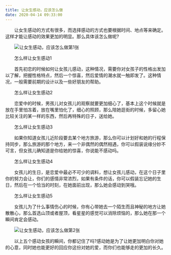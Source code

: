 ```yaml
---
title: 让女生感动，应该怎么做
date: 2020-04-14 09:33:00
---
```




　　让女生感动的方式有很多，而选择感动的方式也要根据时间、地点等来确定。这样才能让感动的效果更加的明显。那么具体该怎么做呢?

　　![让女生感动，应该怎么做第1张](/img/e3d9c29c2433874a3c1608536e380b37.jpg)

　　怎么样让女生感动1

　　首先初恋的时候如何让女孩儿感动，这种情况，需要你对女孩子的性格出发加以了解，把握性格特点，然后一个惊喜，然后爱情的潮水就一触即发了。这种情况，一般需要前期的设计以及一些好朋友的帮助。

　　怎么样让女生感动2

　　恋爱中的时候，男孩儿对女孩儿的观察就要更加细心了，基本上这个时候就是放在手里怕冻着，放在嘴里怕化了，细心的照顾，那么陪她逛街的时候，多留心她比较关注的某一样的东西，然后再特殊的日子，送给她。

　　怎么样让女生感动3

　　如果你知道女孩儿近阶段要去某个地方旅游，那么你可以计划好和她的行程保持同步，那么旅游的那个地方，来一个非偶然的偶然相遇，你可以假装说缘分妙不可言，但女孩儿确知道是你给她的惊喜，你说能不感动吗。

　　怎么样让女生感动4

　　女孩儿的生日，是恋爱中最必不可少的调料，想让女孩儿感动，在这个日子里你的努力会让，你们的感情非常浓烈，如果有条件的话，你可以假装忘记她的生日，然后在一个恰当的时刻，在她面前出现，那么她会感动到哭哦。

　　怎么样让女生感动5

　　女孩儿为了什么事情伤心的时候，你有心带她去一个陌生而且神秘的地方让她散散心，那么首选山顶或者屋顶，看星星的感觉可以消除烦恼的，那么她在那一个瞬间肯定会感动。

　　![让女生感动，应该怎么做第2张](/img/c95da53756df5357512fad3a33597bc4.jpg)

　　以上五个感动女孩的瞬间，你都记住了吗?感动她是为了让她更加明白你对她的心意，同时她也能更好的回应你这份对她的爱，而你们也能够走的更加的长久。